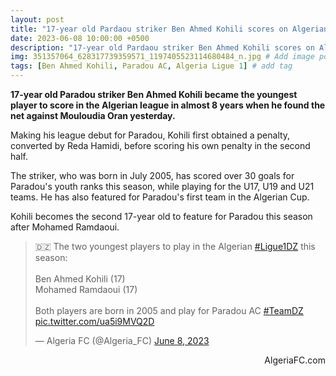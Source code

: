 ```yaml
---
layout: post
title: "17-year old Pardaou striker Ben Ahmed Kohili scores on Algerian league debut"
date: 2023-06-08 10:00:00 +0500
description: "17-year old Pardaou striker Ben Ahmed Kohili scores on Algerian league debut" # Add post description (optional)
img: 351357064_628317739359571_1197405523114680484_n.jpg # Add image post (optional)
tags: [Ben Ahmed Kohili, Paradou AC, Algeria Ligue 1] # add tag
---
```

**17-year old Paradou striker Ben Ahmed Kohili became the youngest player to score in the Algerian league in almost 8 years when he found the net against Mouloudia Oran yesterday.**

Making his league debut for Paradou, Kohili first obtained a penalty, converted by Reda Hamidi, before scoring his own penalty in the second half.

The striker, who was born in July 2005, has scored over 30 goals for Paradou's youth ranks this season, while playing for the U17, U19 and U21 teams. He has also featured for Paradou's first team in the Algerian Cup.

Kohili becomes the second 17-year old to feature for Paradou this season after Mohamed Ramdaoui. 

<blockquote class="twitter-tweet"><p lang="en" dir="ltr">🇩🇿 The two youngest players to play in the Algerian <a href="https://twitter.com/hashtag/Ligue1DZ?src=hash&amp;ref_src=twsrc%5Etfw">#Ligue1DZ</a> this season:<br><br>Ben Ahmed Kohili (17)<br>Mohamed Ramdaoui (17)<br><br>Both players are born in 2005 and play for Paradou AC <a href="https://twitter.com/hashtag/TeamDZ?src=hash&amp;ref_src=twsrc%5Etfw">#TeamDZ</a> <a href="https://t.co/ua5i9MVQ2D">pic.twitter.com/ua5i9MVQ2D</a></p>&mdash; Algeria FC (@Algeria_FC) <a href="https://twitter.com/Algeria_FC/status/1666611224111448065?ref_src=twsrc%5Etfw">June 8, 2023</a></blockquote> <script async src="https://platform.twitter.com/widgets.js" charset="utf-8"></script>

<p style="text-align:right">AlgeriaFC.com</p>
